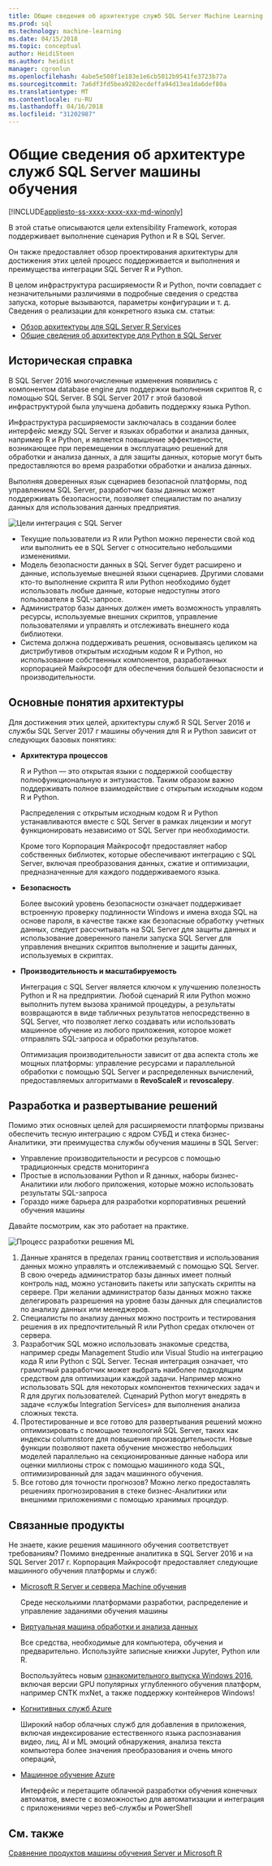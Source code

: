 ```yaml
---
title: Общие сведения об архитектуре служб SQL Server Machine Learning | Документы Microsoft
ms.prod: sql
ms.technology: machine-learning
ms.date: 04/15/2018
ms.topic: conceptual
author: HeidiSteen
ms.author: heidist
manager: cgronlun
ms.openlocfilehash: 4abe5e508f1e183e1e6cb5012b9541fe3723b77a
ms.sourcegitcommit: 7a6df3fd5bea9282ecdeffa94d13ea1da6def80a
ms.translationtype: MT
ms.contentlocale: ru-RU
ms.lasthandoff: 04/16/2018
ms.locfileid: "31202987"
---
```

# <a name="architecture-overview-for-sql-server-machine-learning-services"></a>Общие сведения об архитектуре служб SQL Server машины обучения 
[!INCLUDE[appliesto-ss-xxxx-xxxx-xxx-md-winonly](../includes/appliesto-ss-xxxx-xxxx-xxx-md-winonly.md)]

В этой статье описываются цели extensibility Framework, которая поддерживает выполнение сценария Python и R в SQL Server.

Он также предоставляет обзор проектирования архитектуры для достижения этих целей процесс поддерживается и выполнения и преимущества интеграции SQL Server R и Python.

В целом инфраструктура расширяемости R и Python, почти совпадает с незначительными различиями в подробные сведения о средства запуска, которые вызываются, параметры конфигурации и т. д. Сведения о реализации для конкретного языка см. статьи:

- [Обзор архитектуры для SQL Server R Services](r/architecture-overview-sql-server-r.md)
- [Общие сведения об архитектуре для Python в SQL Server](python/architecture-overview-sql-server-python.md)


## <a name="background"></a>Историческая справка

В SQL Server 2016 многочисленные изменения появились с компонентом database engine для поддержки выполнения скриптов R, с помощью SQL Server. В SQL Server 2017 г этой базовой инфраструктурой была улучшена добавить поддержку языка Python.

Инфраструктура расширяемости заключалась в создании более интерфейс между SQL Server и языках обработки и анализа данных, например R и Python, и является повышение эффективности, возникающее при перемещении в эксплуатацию решений для обработки и анализа данных, а для защиты данных, которые могут быть предоставляются во время разработки обработки и анализа данных.

Выполняя доверенных язык сценариев безопасной платформы, под управлением SQL Server, разработчик базы данных может поддерживать безопасности, позволяет специалистам по анализу данных для использования данных предприятия.

  ![Цели интеграция с SQL Server](media/ml-service-value-add.png "машины обучения служб эффект")

- Текущие пользователи из R или Python можно перенести свой код или выполнить ее в SQL Server с относительно небольшими изменениями.
- Модель безопасности данных в SQL Server будет расширено и данные, используемые внешней языки сценариев. Другими словами кто-то выполнение скрипта R или Python необходимо будет использовать любые данные, которые недоступны этого пользователя в SQL-запросе.
- Администратор базы данных должен иметь возможность управлять ресурсы, используемые внешних скриптов, управление пользователями и управлять и отслеживать внешнего кода библиотеки.
- Система должна поддерживать решения, основываясь целиком на дистрибутивов открытым исходным кодом R и Python, но использование собственных компонентов, разработанных корпорацией Майкрософт для обеспечения большей безопасности и производительности.

## <a name="architecture-core-concepts"></a>Основные понятия архитектуры

Для достижения этих целей, архитектуры служб R SQL Server 2016 и службы SQL Server 2017 г машины обучения для R и Python зависит от следующих базовых понятиях:

+ **Архитектура процессов**

  R и Python — это открытая языки с поддержкой сообществу полнофункциональную и энтузиастов. Таким образом важно поддерживать полное взаимодействие с открытым исходным кодом R и Python.

  Распределения с открытым исходным кодом R и Python устанавливаются вместе с SQL Server в рамках лицензии и могут функционировать независимо от SQL Server при необходимости.

   Кроме того Корпорация Майкрософт предоставляет набор собственных библиотек, которые обеспечивают интеграцию с SQL Server, включая преобразования данных, сжатие и оптимизации, предназначенные для каждого поддерживаемого языка.

+ **Безопасность**

   Более высокий уровень безопасности означает поддерживает встроенную проверку подлинности Windows и имена входа SQL на основе пароля, в качестве также как безопасные обработку учетных данных, следует рассчитывать на SQL Server для защиты данных и использование доверенного панели запуска SQL Server для управления внешних скриптов выполнение и защиты данных, используемых в скриптах.

+ **Производительность и масштабируемость**

  Интеграция с SQL Server является ключом к улучшению полезность Python и R на предприятии. Любой сценарий R или Python можно выполнить путем вызова хранимой процедуры, а результаты возвращаются в виде табличных результатов непосредственно в SQL Server, что позволяет легко создавать или использовать машинное обучение из любого приложения, которое может отправлять SQL-запроса и обработки результатов.

  Оптимизация производительности зависит от два аспекта столь же мощных платформы: управление ресурсами и параллельной обработки с помощью SQL Server и распределенных вычислений, предоставляемых алгоритмами в **RevoScaleR** и **revoscalepy**.

## <a name="solution-development-and-deployment"></a>Разработка и развертывание решений

Помимо этих основных целей для расширяемости платформы призваны обеспечить тесную интеграцию с ядром СУБД и стека бизнес-Аналитики, эти преимущества службы обучения машины в SQL Server:

+ Управление производительности и ресурсов с помощью традиционных средств мониторинга
+ Простые в использовании Python и R данных, наборы бизнес-Аналитики или любого приложения, которые можно использовать результаты SQL-запроса
+ Гораздо ниже барьера для разработки корпоративных решений обучения машины

Давайте посмотрим, как это работает на практике.

  ![Процесс разработки решения ML](media/ml-solution-development-process.png "разработка и развертывание с помощью службы обучения машины")

1. Данные хранятся в пределах границ соответствия и использования данных можно управлять и отслеживаемый с помощью SQL Server. В свою очередь администратор базы данных имеет полный контроль над, можно установить пакеты или запускать скрипты на сервере. При желании администратор базы данных можно также делегировать разрешения на уровне базы данных для специалистов по анализу данных или менеджеров.
2. Специалисты по анализу данных можно построить и тестирования решения в их предпочтительный R или Python средах отключен от сервера.
3. Разработчик SQL можно использовать знакомые средства, например среды Management Studio или Visual Studio на интеграцию кода R или Python с SQL Server. Тесная интеграция означает, что грамотный разработчик может выбрать наиболее подходящим средством для оптимизации каждой задачи. Например можно использовать SQL для некоторых компонентов технических задач и R для других пользователей. Сценарий Python могут внедрять в задаче «службы Integration Services» для выполнения анализа сложных текста.
4. Протестированные и все готово для развертывания решений можно оптимизировать с помощью технологий SQL Server, таких как индексы columnstore для повышения производительности. Новые функции позволяют пакета обучение множество небольших моделей параллельно на секционированные данные набора или оценки миллионы строк с помощью машинного кода SQL, оптимизированный для задач машинного обучения.
5. Все готово для точности прогнозов? Можно легко предоставлять решениях прогнозирования в стеке бизнес-Аналитики или внешними приложениями с помощью хранимых процедур.

## <a name="related-products"></a>Связанные продукты

Не знаете, какие решения машинного обучения соответствует требованиям? Помимо внедренные аналитика в SQL Server 2016 и на SQL Server 2017 г. Корпорация Майкрософт предоставляет следующие машинного обучения платформы и служб:

+ [Microsoft R Server и сервера Machine обучения](https://docs.microsoft.com/machine-learning-server/what-is-machine-learning-server)

  Среде несколькими платформами разработки, распределение и управление заданиями обучения машины
+ [Виртуальная машина обработки и анализа данных](https://docs.microsoft.com/azure/machine-learning/machine-learning-data-science-virtual-machine-overview)

  Все средства, необходимые для компьютера, обучения и предварительно. Используйте записные книжки Jupyter, Python или R.
  
  Воспользуйтесь новым [ознакомительного выпуска Windows 2016](http://aka.ms/dsvm/win2016), включая версии GPU популярных углубленного обучения платформ, например CNTK mxNet, а также поддержку контейнеров Windows!

+ [Когнитивных служб Azure](https://azure.microsoft.com/services/cognitive-services/)

  Широкий набор облачных служб для добавления в приложения, включая индексирование естественного языка распознавания видео, лиц, AI и ML эмоций обнаружения, анализа текста компьютера более значения преобразования и очень много операций,
+ [Машинное обучение Azure](https://azure.microsoft.com/services/machine-learning/)

  Интерфейс и перетащите облачной разработки обучения конечных автоматов, вместе с возможностью для автоматизации и интеграция с приложениями через веб-службы и PowerShell

## <a name="see-also"></a>См. также

[Сравнение продуктов машины обучения Server и Microsoft R](https://docs.microsoft.com/machine-learning-server/what-is-r-server-interoperability)
